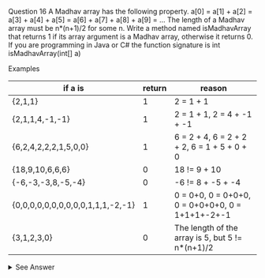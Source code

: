 Question 16
A Madhav array has the following property.
a[0] = a[1] + a[2] = a[3] + a[4] + a[5] = a[6] + a[7] + a[8] + a[9] = ...
The length of a Madhav array must be n*(n+1)/2 for some n.
Write a method named isMadhavArray that returns 1 if its array argument is a Madhav array,
otherwise it returns 0. If you are programming in Java or C# the function signature is
int isMadhavArray(int[] a)

Examples

if a is                           | return| reason                                            
-----------------------------------|-------|---------------------------------------------------
 {2,1,1}                           | 1     | 2 = 1 + 1                                         
 {2,1,1,4,-1,-1}                   | 1     | 2 = 1 + 1, 2 = 4 + -1 + -1                        
 {6,2,4,2,2,2,1,5,0,0}             | 1     | 6 = 2 + 4, 6 = 2 + 2 + 2, 6 = 1 + 5 + 0 + 0       
 {18,9,10,6,6,6}                   | 0     | 18 != 9 + 10                                      
 {-6,-3,-3,8,-5,-4}                | 0     | -6 != 8 + -5 + -4                                 
 {0,0,0,0,0,0,0,0,0,0,1,1,1,-2,-1} | 1     | 0 = 0+0, 0 = 0+0+0, 0 = 0+0+0+0, 0 = 1+1+1+-2+-1  
 {3,1,2,3,0}                       | 0     | The length of the array is 5, but 5 != n*(n+1)/2
 
 
 <details>
<summary>See Answer</summary>

```ruby
public static int isMadhavArray(int[] a) {
    int n = 1;
    int i = 0;
    while (i < a.length) {
        int sum = 0;
        for (int j = i; j < i + n; j++) {
            sum += a[j];
        }
        if (sum != a[0]) {
            return 0;
        }
        i += n;
        n++;
    }
    return 1;
}
```

### Explanation

The n variable is used to keep track of how many items should be summed up at once.
The i variable is used to keep track of where we are in the array.
The while loop continues until i reaches the end of the array.
In each iteration of the loop, we sum up n items starting from i and check if the sum is equal to a[0].
If the sum is not equal to a[0], we immediately return 0 because the array is not a Madhav array.
If the while loop completes without returning 0, it means that all the sums are equal to a[0], so we return 1.

</details>
